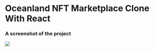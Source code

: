 # Oceanland NFT Marketplace Clone With React

### A screenshot of the project

![](https://github.com/aliblackeye/react-oceanland-clone/blob/master/screen.gif)